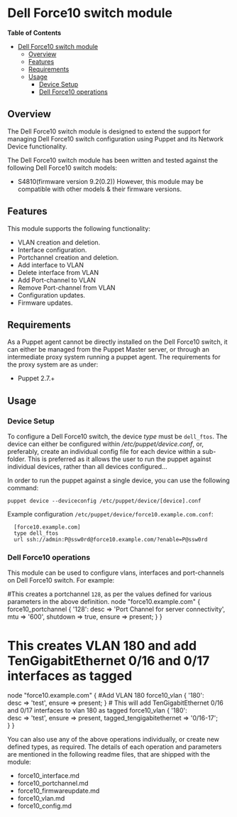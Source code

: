 # Dell Force10 switch module

**Table of Contents**

- [Dell Force10 switch module](#Dell-Force10-switch-module)
	- [Overview](#overview)
	- [Features](#features)
	- [Requirements](#requirements)
	- [Usage](#usage)
		- [Device Setup](#device-setup)
		- [Dell Force10 operations](#Dell-Force10-operations)

## Overview
The Dell Force10 switch module is designed to extend the support for managing Dell Force10 switch configuration using Puppet and its Network Device functionality.

The Dell Force10 switch module has been written and tested against the following Dell Force10 switch models:
- S4810(firmware version 9.2(0.2)) 
However, this module may be compatible with other models & their firmware versions.


## Features
This module supports the following functionality:

 * VLAN creation and deletion.
 * Interface configuration.
 * Portchannel creation and deletion.
 * Add interface to VLAN
 * Delete interface from VLAN
 * Add Port-channel to VLAN
 * Remove Port-channel from VLAN
 * Configuration updates.
 * Firmware updates.

## Requirements
As a Puppet agent cannot be directly installed on the Dell Force10 switch, it can either be managed from the Puppet Master server,
or through an intermediate proxy system running a puppet agent. The requirements for the proxy system are as under:

 * Puppet 2.7.+

## Usage

### Device Setup
To configure a Dell Force10 switch, the device *type* must be `dell_ftos`.
The device can either be configured within */etc/puppet/device.conf*, or, preferably, create an individual config file for each device within a sub-folder.
This is preferred as it allows the user to run the puppet against individual devices, rather than all devices configured...

In order to run the puppet against a single device, you can use the following command:

    puppet device --deviceconfig /etc/puppet/device/[device].conf

Example configuration `/etc/puppet/device/force10.example.com.conf`:

      [force10.example.com]
      type dell_ftos
      url ssh://admin:P@ssw0rd@force10.example.com/?enable=P@ssw0rd

### Dell Force10 operations
This module can be used to configure vlans, interfaces and port-channels on Dell Force10 switch.
For example: 

#This creates a portchannel `128`, as per the values defined for various parameters in the above definition.
node "force10.example.com" {
    force10_portchannel { '128':
      desc     => 'Port Channel for server connectivity',
      mtu      => '600',
      shutdown => true,
      ensure   => present;
    }
  }

# This creates VLAN 180 and add TenGigabitEthernet 0/16 and 0/17 interfaces as tagged
node "force10.example.com" {
	#Add VLAN 180
	force10_vlan {
	  '180':    	
		desc     => 'test',
		ensure => present;
	}
	# This will add TenGigabitEthernet 0/16 and 0/17 interfaces to vlan 180 as tagged
	force10_vlan {
	  '180':    	
		desc     => 'test',
		ensure => present, 
		tagged_tengigabitethernet => '0/16-17';    
	}
}


You can also use any of the above operations individually, or create new defined types, as required. The details of each operation and parameters 
are mentioned in the following readme files, that are shipped with the module:

  - force10_interface.md
  - force10_portchannel.md
  - force10_firmwareupdate.md
  - force10_vlan.md
  - force10_config.md


